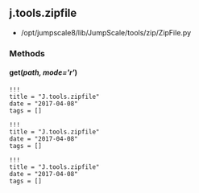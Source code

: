 <!-- toc -->
## j.tools.zipfile

- /opt/jumpscale8/lib/JumpScale/tools/zip/ZipFile.py

### Methods

#### get(*path, mode='r'*) 


```
!!!
title = "J.tools.zipfile"
date = "2017-04-08"
tags = []
```

```
!!!
title = "J.tools.zipfile"
date = "2017-04-08"
tags = []
```

```
!!!
title = "J.tools.zipfile"
date = "2017-04-08"
tags = []
```
